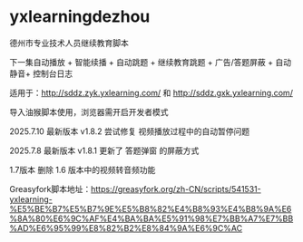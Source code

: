 # yxlearningdezhou

德州市专业技术人员继续教育脚本

下一集自动播放 + 智能续播 + 自动跳题 + 继续教育跳题 + 广告/答题屏蔽 + 自动静音+ 控制台日志

适用于：http://sddz.zyk.yxlearning.com/   和    http://sddz.gxk.yxlearning.com/

导入油猴脚本使用，浏览器需开启开发者模式

2025.7.10 最新版本	v1.8.2	尝试修复 视频播放过程中的自动暂停问题

2025.7.8 最新版本	v1.8.1	更新了 答题弹窗 的屏蔽方式

1.7版本 删除 1.6 版本中的视频转音频功能

Greasyfork脚本地址：https://greasyfork.org/zh-CN/scripts/541531-yxlearning-%E5%BE%B7%E5%B7%9E%E5%B8%82%E4%B8%93%E4%B8%9A%E6%8A%80%E6%9C%AF%E4%BA%BA%E5%91%98%E7%BB%A7%E7%BB%AD%E6%95%99%E8%82%B2%E8%84%9A%E6%9C%AC
